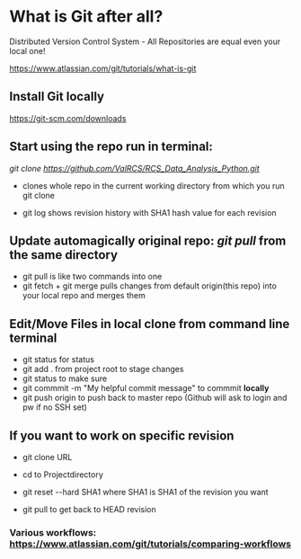 # What is Git after all?

Distributed Version Control System - All Repositories are equal even your local one!

https://www.atlassian.com/git/tutorials/what-is-git


## Install Git locally
https://git-scm.com/downloads

## Start using the repo run in terminal: 
*git clone https://github.com/ValRCS/RCS_Data_Analysis_Python.git*
* clones whole repo in the current working directory from which you run git clone

* git log shows revision history with SHA1 hash value for each revision

## Update automagically original repo: *git pull* from the same directory
* git pull is like two commands into one
* git fetch + git merge pulls changes from default origin(this repo) into your local repo and merges them 

## Edit/Move Files in local clone from command line terminal
* git status for status
* git add . from project root to stage changes
* git status to make sure
* git commmit -m "My helpful commit message" to commmit **locally**
* git push origin to push back to master repo (Github will ask to login and pw if no SSH set)

## If you want to work on specific revision
* git clone URL 
* cd to Projectdirectory
* git reset --hard SHA1 where SHA1 is SHA1 of the revision you want

* git pull to get back to HEAD revision


### Various workflows: https://www.atlassian.com/git/tutorials/comparing-workflows


